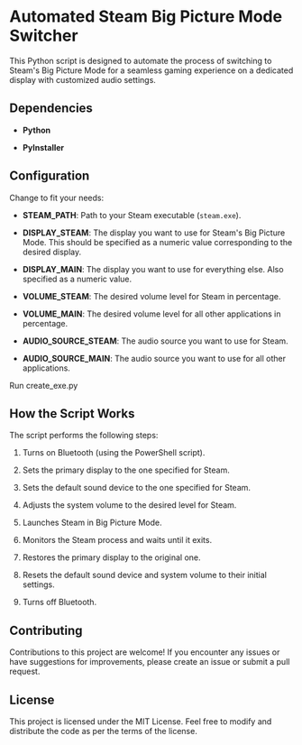# Automated Steam Big Picture Mode Switcher

This Python script is designed to automate the process of switching to Steam's Big Picture Mode for a seamless gaming experience on a dedicated display with customized audio settings.

## Dependencies

- **Python**

- **PyInstaller**

## Configuration

Change to fit your needs:

- **STEAM_PATH**: Path to your Steam executable (`steam.exe`).

- **DISPLAY_STEAM**: The display you want to use for Steam's Big Picture Mode. This should be specified as a numeric value corresponding to the desired display.

- **DISPLAY_MAIN**: The display you want to use for everything else. Also specified as a numeric value.

- **VOLUME_STEAM**: The desired volume level for Steam in percentage.

- **VOLUME_MAIN**: The desired volume level for all other applications in percentage.

- **AUDIO_SOURCE_STEAM**: The audio source you want to use for Steam.

- **AUDIO_SOURCE_MAIN**: The audio source you want to use for all other applications.

Run create_exe.py

## How the Script Works

The script performs the following steps:

1. Turns on Bluetooth (using the PowerShell script).

2. Sets the primary display to the one specified for Steam.

3. Sets the default sound device to the one specified for Steam.

4. Adjusts the system volume to the desired level for Steam.

5. Launches Steam in Big Picture Mode.

6. Monitors the Steam process and waits until it exits.

7. Restores the primary display to the original one.

8. Resets the default sound device and system volume to their initial settings.

9. Turns off Bluetooth.

## Contributing

Contributions to this project are welcome! If you encounter any issues or have suggestions for improvements, please create an issue or submit a pull request.

## License

This project is licensed under the MIT License. Feel free to modify and distribute the code as per the terms of the license.